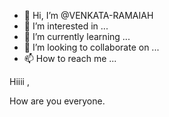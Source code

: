 - 👋 Hi, I’m @VENKATA-RAMAIAH
- 👀 I’m interested in ...
- 🌱 I’m currently learning ...
- 💞️ I’m looking to collaborate on ...
- 📫 How to reach me ...

<!---
VENKATA-RAMAIAH/VENKATA-RAMAIAH is a ✨ special ✨ repository because its `README.md` (this file) appears on your GitHub profile.
You can click the Preview link to take a look at your changes.
--->

Hiiii ,

 How are you everyone.
